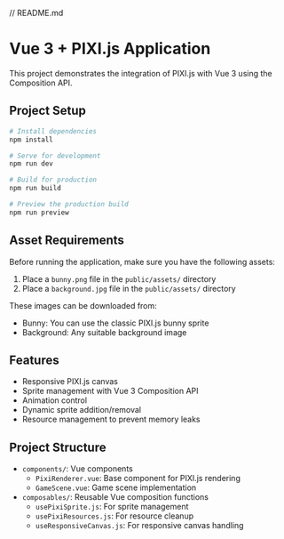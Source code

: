 // README.md

# Vue 3 + PIXI.js Application

This project demonstrates the integration of PIXI.js with Vue 3 using the Composition API.

## Project Setup

```bash
# Install dependencies
npm install

# Serve for development
npm run dev

# Build for production
npm run build

# Preview the production build
npm run preview
```

## Asset Requirements

Before running the application, make sure you have the following assets:

1. Place a `bunny.png` file in the `public/assets/` directory
2. Place a `background.jpg` file in the `public/assets/` directory

These images can be downloaded from:

- Bunny: You can use the classic PIXI.js bunny sprite
- Background: Any suitable background image

## Features

- Responsive PIXI.js canvas
- Sprite management with Vue 3 Composition API
- Animation control
- Dynamic sprite addition/removal
- Resource management to prevent memory leaks

## Project Structure

- `components/`: Vue components
  - `PixiRenderer.vue`: Base component for PIXI.js rendering
  - `GameScene.vue`: Game scene implementation
- `composables/`: Reusable Vue composition functions
  - `usePixiSprite.js`: For sprite management
  - `usePixiResources.js`: For resource cleanup
  - `useResponsiveCanvas.js`: For responsive canvas handling
